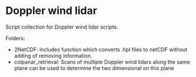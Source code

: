 # Doppler wind lidar

Script collection for Doppler wind lidar scripts.

Folders:
- 2NetCDF: includes function which converts .hpl files to netCDF without adding of removing information.
- colpanar_retrieval: Scans of multiple Doppler wind lidars along the same plane can be used to determine the two dimensional on this plane


